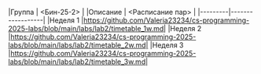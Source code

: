 |Группа   |    <Бин-25-2>    |
|Описание | <Расписание пар> |
|---------|------------------|
|Неделя 1 |https://github.com/Valeria23234/cs-programming-2025-labs/blob/main/labs/lab2/timetable_1w.md|
|Неделя 2 |https://github.com/Valeria23234/cs-programming-2025-labs/blob/main/labs/lab2/timetable_2w.md|
|Неделя 3 |https://github.com/Valeria23234/cs-programming-2025-labs/blob/main/labs/lab2/timetable_3w.md|
